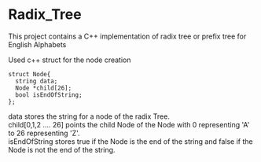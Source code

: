 # Radix_Tree
This project contains a C++ implementation of radix tree or prefix tree for English Alphabets  

Used c++ struct for the node creation  
```
struct Node{
  string data;
  Node *child[26];
  bool isEndOfString;
};
```

data stores the string for a node of the radix Tree.  
child[0,1,2 .... 26] points the child Node of the Node with 0 representing 'A' to 26 representing 'Z'.  
isEndOfString stores true if the Node is the end of the string and false if the Node is not the end of the string.  
